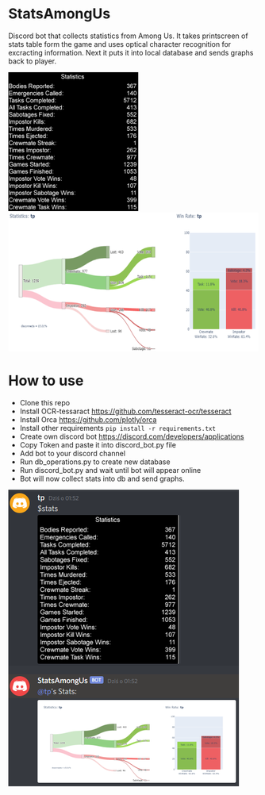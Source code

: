 # StatsAmongUs
Discord bot that collects statistics from Among Us. It takes printscreen of stats table form the game and uses optical character recognition for excracting information. Next it puts it into local database and sends graphs back to player.

<img src="/_/stats.png" height="280" width="262" />  <img src="/_/graph.png" height="280" width="670" />

# How to use
* Clone this repo
* Install OCR-tessaract https://github.com/tesseract-ocr/tesseract
* Install Orca https://github.com/plotly/orca
* Install other requirements `pip install -r requirements.txt`
* Create own discord bot https://discord.com/developers/applications
* Copy Token and paste it into discord_bot.py file
* Add bot to your discord channel
* Run db_operations.py to create new database
* Run discord_bot.py and wait until bot will appear online
* Bot will now collect stats into db and send graphs.

<img src="/_/discord.png" />
